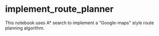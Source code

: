 # implement_route_planner

This notebook uses A* search to implement a "Google-maps" style route planning algorithm.
